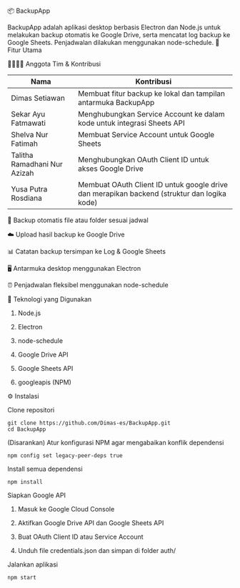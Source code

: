 📦 BackupApp

BackupApp adalah aplikasi desktop berbasis Electron dan Node.js untuk melakukan backup otomatis ke Google Drive, serta mencatat log backup ke Google Sheets. Penjadwalan dilakukan menggunakan node-schedule.
🚀 Fitur Utama

👨‍👩‍👧‍👦 Anggota Tim & Kontribusi

| Nama                         | Kontribusi                                                                                  |
| -----------------------------| --------------------------------------------------------------------------------------------|
| Dimas Setiawan               | Membuat fitur backup ke lokal dan tampilan antarmuka BackupApp                              |
| Sekar Ayu Fatmawati          | Menghubungkan Service Account ke dalam kode untuk integrasi Sheets API                      |
| Shelva Nur Fatimah           | Membuat Service Account untuk Google Sheets                                                 |
| Talitha Ramadhani Nur Azizah | Menghubungkan OAuth Client ID untuk akses Google Drive                                      |
| Yusa Putra Rosdiana          | Membuat OAuth Client ID untuk google drive dan merapikan backend (struktur dan logika kode) |


  🔁 Backup otomatis file atau folder sesuai jadwal

  ☁️ Upload hasil backup ke Google Drive

  📊 Catatan backup tersimpan ke Log & Google Sheets

  🖥️ Antarmuka desktop menggunakan Electron

  ⏰ Penjadwalan fleksibel menggunakan node-schedule

🧰 Teknologi yang Digunakan

1. Node.js

2. Electron

3. node-schedule

4. Google Drive API

5. Google Sheets API

6. googleapis (NPM)

⚙️ Instalasi

Clone repositori

    git clone https://github.com/Dimas-es/BackupApp.git
    cd BackupApp

(Disarankan) Atur konfigurasi NPM agar mengabaikan konflik dependensi

    npm config set legacy-peer-deps true

Install semua dependensi

    npm install

Siapkan Google API

1. Masuk ke Google Cloud Console

2. Aktifkan Google Drive API dan Google Sheets API

3. Buat OAuth Client ID atau Service Account

4. Unduh file credentials.json dan simpan di folder auth/

Jalankan aplikasi

    npm start


